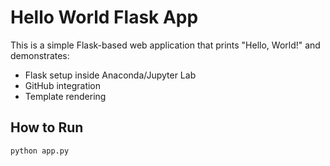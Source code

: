 
# Hello World Flask App

This is a simple Flask-based web application that prints "Hello, World!" and demonstrates:

- Flask setup inside Anaconda/Jupyter Lab
- GitHub integration
- Template rendering

## How to Run

```bash
python app.py


